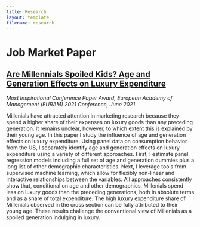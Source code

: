 ```yaml
---
title: Research
layout: template
filename: research
--- 
```


# Job Market Paper
## [Are Millennials Spoiled Kids? Age and Generation Effects on Luxury Expenditure](download/jmp_manfei_li.pdf 'jmp_manfei_li.pdf')

*Most Inspirational Conference Paper Award, European Academy of Management (EURAM) 2021 Conference, June 2021*

Millenials have attracted attention in marketing research because they spend a higher share of their expenses on luxury goods than any preceding generation. It remains unclear, however, to which extent this is explained by their young age. In this paper I study the influence of age and generation effects on luxury expenditure. Using panel data on consumption behavior from the US, I separately identify age and generation effects on luxury expenditure using a variety of different approaches. First, I estimate panel regression models including a full set of age and generation dummies plus a long list of other demographic characteristics. Next, I leverage tools from supervised machine learning, which allow for flexibly non-linear and interactive relationships between the variables. All approaches consistently show that, conditional on age and other demographics, Millenials spend less on luxury goods than the preceding generations, both in absolute terms and as a share of total expenditure. The high luxury expenditure share of Millenials observed in the cross section can be fully attributed to their young age. These results challenge the conventional view of Millenials as a spoiled generation indulging in luxury. 
